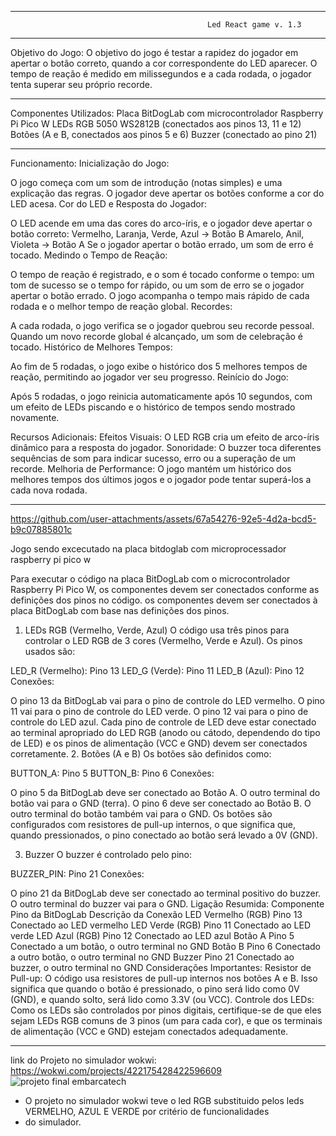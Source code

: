 **********************************************************************************************************************
                                                Led React game v. 1.3 
**********************************************************************************************************************

Objetivo do Jogo:
O objetivo do jogo é testar a rapidez do jogador em apertar o botão correto, quando a cor correspondente do LED aparecer. 
O tempo de reação é medido em milissegundos e a cada rodada, o jogador tenta superar seu próprio recorde.

**********************************************************************************************************************

Componentes Utilizados:
Placa BitDogLab com microcontrolador Raspberry Pi Pico W
LEDs RGB 5050 WS2812B (conectados aos pinos 13, 11 e 12)
Botões (A e B, conectados aos pinos 5 e 6)
Buzzer (conectado ao pino 21)

**********************************************************************************************************************

Funcionamento:
Inicialização do Jogo:

O jogo começa com um som de introdução (notas simples) e uma explicação das regras.
O jogador deve apertar os botões conforme a cor do LED acesa.
Cor do LED e Resposta do Jogador:

O LED acende em uma das cores do arco-íris, e o jogador deve apertar o botão correto:
Vermelho, Laranja, Verde, Azul → Botão B
Amarelo, Anil, Violeta → Botão A
Se o jogador apertar o botão errado, um som de erro é tocado.
Medindo o Tempo de Reação:

O tempo de reação é registrado, e o som é tocado conforme o tempo: um tom de sucesso se o tempo for rápido, ou um som de 
erro se o jogador apertar o botão errado.
O jogo acompanha o tempo mais rápido de cada rodada e o melhor tempo de reação global.
Recordes:

A cada rodada, o jogo verifica se o jogador quebrou seu recorde pessoal.
Quando um novo recorde global é alcançado, um som de celebração é tocado.
Histórico de Melhores Tempos:

Ao fim de 5 rodadas, o jogo exibe o histórico dos 5 melhores tempos de reação, permitindo ao jogador ver seu progresso.
Reinício do Jogo:

Após 5 rodadas, o jogo reinicia automaticamente após 10 segundos, com um efeito de LEDs piscando e o histórico de tempos 
sendo mostrado novamente.

Recursos Adicionais:
Efeitos Visuais: O LED RGB cria um efeito de arco-íris dinâmico para a resposta do jogador.
Sonoridade: O buzzer toca diferentes sequências de som para indicar sucesso, erro ou a superação de um recorde.
Melhoria de Performance: O jogo mantém um histórico dos melhores tempos dos últimos jogos e o jogador pode tentar 
superá-los a cada nova rodada.

**********************************************************************************************************************

https://github.com/user-attachments/assets/67a54276-92e5-4d2a-bcd5-b9c07885801c

Jogo sendo excecutado na placa bitdoglab com microprocessador raspberry pi pico w 

Para executar o código na placa BitDogLab com o microcontrolador Raspberry Pi Pico W, os componentes devem ser conectados 
conforme as definições dos pinos no código. 
os componentes devem ser conectados à placa BitDogLab com base nas definições dos pinos.

1. LEDs RGB (Vermelho, Verde, Azul)
O código usa três pinos para controlar o LED RGB de 3 cores (Vermelho, Verde e Azul). Os pinos usados são:

LED_R (Vermelho): Pino 13
LED_G (Verde): Pino 11
LED_B (Azul): Pino 12
Conexões:

O pino 13 da BitDogLab vai para o pino de controle do LED vermelho.
O pino 11 vai para o pino de controle do LED verde.
O pino 12 vai para o pino de controle do LED azul.
Cada pino de controle de LED deve estar conectado ao terminal apropriado do LED RGB (anodo ou cátodo, dependendo do tipo de LED) 
e os pinos de alimentação (VCC e GND) devem ser conectados corretamente.
2. Botões (A e B)
Os botões são definidos como:

BUTTON_A: Pino 5
BUTTON_B: Pino 6
Conexões:

O pino 5 da BitDogLab deve ser conectado ao Botão A. O outro terminal do botão vai para o GND (terra).
O pino 6 deve ser conectado ao Botão B. O outro terminal do botão também vai para o GND.
Os botões são configurados com resistores de pull-up internos, o que significa que, quando pressionados, o pino conectado ao botão 
será levado a 0V (GND).

3. Buzzer
O buzzer é controlado pelo pino:

BUZZER_PIN: Pino 21
Conexões:

O pino 21 da BitDogLab deve ser conectado ao terminal positivo do buzzer.
O outro terminal do buzzer vai para o GND.
Ligação Resumida:
Componente	Pino da BitDogLab	Descrição da Conexão
LED Vermelho (RGB)	Pino 13	Conectado ao LED vermelho
LED Verde (RGB)	Pino 11	Conectado ao LED verde
LED Azul (RGB)	Pino 12	Conectado ao LED azul
Botão A	Pino 5	Conectado a um botão, o outro terminal no GND
Botão B	Pino 6	Conectado a outro botão, o outro terminal no GND
Buzzer	Pino 21	Conectado ao buzzer, o outro terminal no GND
Considerações Importantes:
Resistor de Pull-up: O código usa resistores de pull-up internos nos botões A e B. Isso significa que quando o botão é 
pressionado, o pino será lido como 0V (GND), e quando solto, será lido como 3.3V (ou VCC).
Controle dos LEDs: Como os LEDs são controlados por pinos digitais, certifique-se de que eles sejam LEDs RGB comuns de 
3 pinos (um para cada cor), e que os terminais de alimentação (VCC e GND) estejam conectados adequadamente.

**********************************************************************************************************************


link do Projeto no simulador wokwi:
https://wokwi.com/projects/422175428422596609
![projeto final embarcatech](https://github.com/user-attachments/assets/02588312-e27e-433a-8bf7-2fe0f6811440)

 * O projeto no simulador wokwi teve o led RGB substituido pelos leds VERMELHO, AZUL E VERDE por critério de funcionalidades
 * do simulador.
